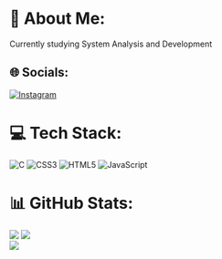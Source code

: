 # 💫 About Me:
Currently studying System Analysis and Development<br>


## 🌐 Socials:
[![Instagram](https://img.shields.io/badge/Instagram-%23E4405F.svg?logo=Instagram&logoColor=white)](https://instagram.com/marcospag81) 

# 💻 Tech Stack:
![C](https://img.shields.io/badge/c-%2300599C.svg?style=for-the-badge&logo=c&logoColor=white) ![CSS3](https://img.shields.io/badge/css3-%231572B6.svg?style=for-the-badge&logo=css3&logoColor=white) ![HTML5](https://img.shields.io/badge/html5-%23E34F26.svg?style=for-the-badge&logo=html5&logoColor=white) ![JavaScript](https://img.shields.io/badge/javascript-%23323330.svg?style=for-the-badge&logo=javascript&logoColor=%23F7DF1E)
# 📊 GitHub Stats:
![](https://github-readme-stats.vercel.app/api?username=kingzabitus&theme=blue-green&hide_border=false&include_all_commits=true&count_private=false)
![](https://github-readme-streak-stats.herokuapp.com/?user=kingzabitus&theme=blue-green&hide_border=false)<br/>
![](https://github-readme-stats.vercel.app/api/top-langs/?username=kingzabitus&theme=blue-green&hide_border=false&include_all_commits=true&count_private=false&layout=compact)

